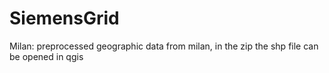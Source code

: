 # SiemensGrid
Milan: preprocessed geographic data from milan, in the zip the shp file can be opened in qgis
